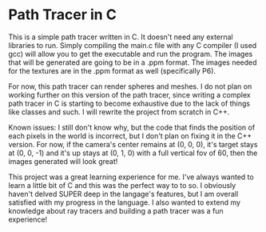 # Path Tracer in C
This is a simple path tracer written in C. It doesn't need any external libraries to run. Simply compiling the main.c file with any C compiler (I used gcc) will allow you to get the executable and run the program. The images that will be generated are going to be in a .ppm format. The images needed for the textures are in the .ppm format as well (specifically P6). 

For now, this path tracer can render spheres and meshes. I do not plan on working further on this version of the path tracer, since writing a complex path tracer in C is starting to become exhaustive due to the lack of things like classes and such. I will rewrite the project from scratch in C++.

Known issues: I still don't know why, but the code that finds the position of each pixels in the world is incorrect, but I don't plan on fixing it in the C++ version. For now, if the camera's center remains at (0, 0, 0), it's target stays at (0, 0, -1) and it's up stays at (0, 1, 0) with a full vertical fov of 60, then the images generated will look great!

This project was a great learning experience for me. I've always wanted to learn a little bit of C and this was the perfect way to to so. I obviously haven't delved SUPER deep in the langage's features, but I am overall satisfied with my progress in the language. I also wanted to extend my knowledge about ray tracers and building a path tracer was a fun experience!